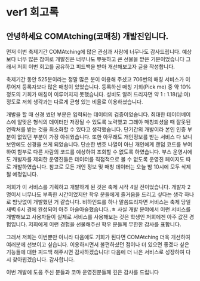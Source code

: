 # ver1 회고록

## 안녕하세요 COMAtching(코매칭) 개발진입니다.
먼저 이번 축제기간 COMAtching에 많은 관심과 사랑에 너무나도 감사드립니다. 예상보다 너무 많은 참여로 개발진은 너무나도 뿌듯하고 큰 선물을 받은 기분이었습니다
그래서 저희 이번 회고를 공유하고 피드백을 받아 개선해보고자 글을 작성합니다.

축제기간 동안 525분이라는 정말 많은 분이 이용해 주셨고 706번의 매칭 서비스가 이루어져 등록자보다 많은 매칭이 있었습니다.
등록하신 매칭 기회(Pick me) 중 약 10% 정도의 기회가 매칭이 이루어지지 못했습니다.
성비도 알려 드리자면 약 1 : 1.18(남:여)정도로 저희 생각과는 다르게 균형 있는 비율로 이용하셨습니다.

개발을 할 때 신경 썼던 부분은 입력되는 데이터의 검증이었습니다. 최대한 데이터베이스에 알맞은 형식의 데이터만 저장될 수 있도록 노력했고 그래야 매칭되셨을 때
잘못된 연락처를 받는 것을 최소화할 수 있다고 생각했습니다. 단기간의 개발이라 본인 인증 부분이 없었던 부분이 가장 아쉬웠습니다.
또한 아무래도 개인정보를 받는 서비스 다 보니 보안에도 신경을 쓰게 되었습니다. 단순한 번호 나열이 아닌 개인에게 랜덤 코드를 부여하여 함부로 다른 사람의 코드를 예상하여 조회할 수 없도록 하였습니다.
부스 운영시에도 개발자를 제외한 운영진들은 데이터를 직접적으로 볼 수 없도록 운영진 페이지도 따로 개발하였습니다.
참고로 모든 개인 정보 및 매칭 데이터는 오늘 밤 10시에 모두 삭제될 예정입니다.

저희가 이 서비스를 기획하고 개발하게 된 것은 축제 시작 4일 전이었습니다. 개발자 2명이서 너무나도 부족한 시간이었지만 학우 분들에게 즐거움을 드리고 싶다는 생각 하나로 밤낮없이 개발했던 거 같습니다.
비하인드를 하나 말씀드리자면 서비스는 축제 당일 새벽 6시 경에 완성되어 아주 아슬아슬했습니다..ㅎ
사실 개발 분야에서 이런 서비스를 개발해보고 사용자들이 실제로 서비스를 사용해보는 것은 학생인 저희에겐 아주 값진 경험입니다. 저희에게 이런 경험을 선물해주신 학우 분들께 무한한 감사를 표합니다.

그래서 저희는 이번뿐만 아니라 다음에도 기회가 된다면 COMAtching 더욱 개선하여 여러분께 선보이고 싶습니다.
이용하시면서 불편하셨던 점이나 더 있으면 좋겠다 싶은 기능들에 대한 피드백 해주시면 감사하겠습니다!
다음에 더 나은 서비스로 성장하여 다시 찾아뵙겠습니다. 감사합니다.

이번 개발에 도움 주신 분들과 코마 운영진분들께 깊은 감사를 드립니다
